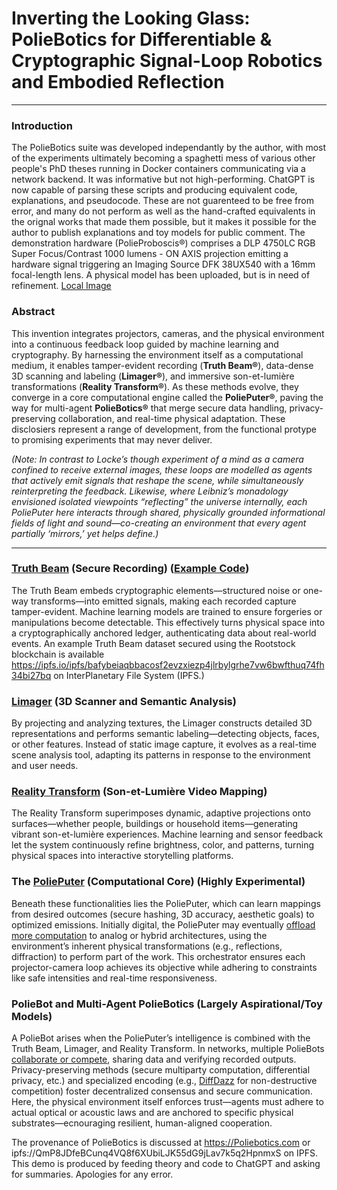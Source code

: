 # Inverting the Looking Glass: PolieBotics for Differentiable & Cryptographic Signal-Loop Robotics and Embodied Reflection

------

### Introduction
The PolieBotics suite was developed independantly by the author, with most of the experiments ultimately becoming a spaghetti mess of various other people's PhD theses running in Docker containers communicating via a network backend. It was informative but not high-performing. ChatGPT is now capable of parsing these scripts and producing equivalent code, explanations, and pseudocode. These are not guarenteed to be free from error, and many do not perform as well as the hand-crafted equivalents in the orignal works that made them possible, but it makes it possible for the author to publish explanations and toy models for public comment.
The demonstration hardware (PolieProboscis®) comprises a DLP 4750LC RGB Super Focus/Contrast 1000 lumens - ON AXIS projection emitting a hardware signal triggering an Imaging Source DFK 38UX540 with a 16mm focal-length lens. A physical model has been uploaded, but is in need of refinement.
[Local Image](PolieProboscis.png)

### Abstract

This invention integrates projectors, cameras, and the physical environment into a continuous feedback loop guided by machine learning and cryptography. By harnessing the environment itself as a computational medium, it enables tamper-evident recording (**Truth Beam®**), data-dense 3D scanning and labeling (**Limager®**), and immersive son-et-lumière transformations (**Reality Transform®**). As these methods evolve, they converge in a core computational engine called the **PoliePuter®**, paving the way for multi-agent **PolieBotics®** that merge secure data handling, privacy-preserving collaboration, and real-time physical adaptation.
These disclosiers represent a range of development, from the functional protype to promising experiments that may never deliver.

*(Note: In contrast to Locke’s though experiment of a mind as a camera confined to receive external images, these loops are modelled as agents that actively emit signals that reshape the scene, while simultaneously reinterpreting the feedback. Likewise, where Leibniz’s monadology envisioned isolated viewpoints “reflecting” the universe internally, each PoliePuter here interacts through shared, physically grounded informational fields of light and sound—co-creating an environment that every agent partially ‘mirrors,’ yet helps define.)*

------

### [Truth Beam](truth_beam.md) (Secure Recording) ([Example Code](https://github.com/PolieBotics/TruthBeam))

The Truth Beam embeds cryptographic elements—structured noise or one-way transforms—into emitted signals, making each recorded capture tamper-evident. Machine learning models are trained to ensure forgeries or manipulations become detectable. This effectively turns physical space into a cryptographically anchored ledger, authenticating data about real-world events. 
An example Truth Beam dataset secured using the Rootstock blockchain is available https://ipfs.io/ipfs/bafybeiaqbbacosf2evzxiezp4jlrbylgrhe7vw6bwfthuq74fh34bi27bq on InterPlanetary File System (IPFS.)

### [Limager](limager.md) (3D Scanner and Semantic Analysis)

By projecting and analyzing textures, the Limager constructs detailed 3D representations and performs semantic labeling—detecting objects, faces, or other features. Instead of static image capture, it evolves as a real-time scene analysis tool, adapting its patterns in response to the environment and user needs.

### [Reality Transform](reality_transform.md) (Son-et-Lumière Video Mapping)

The Reality Transform superimposes dynamic, adaptive projections onto surfaces—whether people, buildings or household items—generating vibrant son-et-lumière experiences. Machine learning and sensor feedback let the system continuously refine brightness, color, and patterns, turning physical spaces into interactive storytelling platforms.

### The [PoliePuter](computation.md) (Computational Core) (Highly Experimental)

Beneath these functionalities lies the PoliePuter, which can learn mappings from desired outcomes (secure hashing, 3D accuracy, aesthetic goals) to optimized emissions. Initially digital, the PoliePuter may eventually [offload more computation](reactor.md) to analog or hybrid architectures, using the environment’s inherent physical transformations (e.g., reflections, diffraction) to perform part of the work. This orchestrator ensures each projector-camera loop achieves its objective while adhering to constraints like safe intensities and real-time responsiveness.

### PolieBot and Multi-Agent PolieBotics (Largely Aspirational/Toy Models)

A PolieBot arises when the PoliePuter’s intelligence is combined with the Truth Beam, Limager, and Reality Transform. In networks, multiple PolieBots [collaborate or compete](cryptography.md), sharing data and verifying recorded outputs. Privacy-preserving methods (secure multiparty computation, differential privacy, etc.) and specialized encoding (e.g., [DiffDazz](reality_encryption.md) for non-destructive competition) foster decentralized consensus and secure communication. Here, the physical environment itself enforces trust—agents must adhere to actual optical or acoustic laws and are anchored to specific physical substrates—ecnouraging resilient, human-aligned cooperation.

The provenance of PolieBotics is discussed at https://Poliebotics.com or ipfs://QmP8JDfeBCunq4VQ8f6XUbiLJK55dG9jLav7k5q2HpnmxS on IPFS. This demo is produced by feeding theory and code to ChatGPT and asking for summaries. Apologies for any error.
